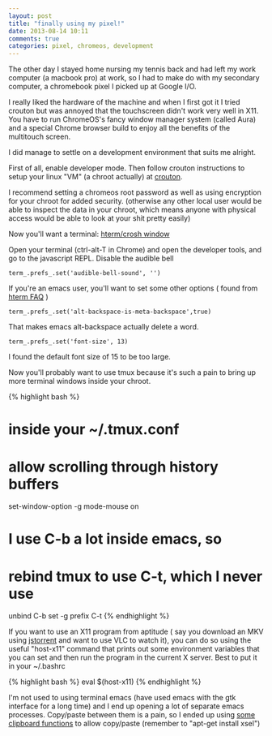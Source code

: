 ```yaml
---
layout: post
title: "finally using my pixel!"
date: 2013-08-14 10:11
comments: true
categories: pixel, chromeos, development
---
```


The other day I stayed home nursing my tennis back and had left my work computer (a macbook pro) at work, so I had to make do with my secondary computer, a chromebook pixel I picked up at Google I/O.

I really liked the hardware of the machine and when I first got it I tried crouton but was annoyed that the touchscreen didn't work very well in X11. You have to run ChromeOS's fancy window manager system (called Aura) and a special Chrome browser build to enjoy all the benefits of the multitouch screen.

I did manage to settle on a development environment that suits me alright.

First of all, enable developer mode. Then follow crouton instructions to setup your linux "VM" (a chroot actually) at [crouton](https://github.com/dnschneid/crouton).

I recommend setting a chromeos root password as well as using encryption for your chroot for added security. (otherwise any other local user would be able to inspect the data in your chroot, which means anyone with physical access would be able to look at your shit pretty easily)

Now you'll want a terminal: [hterm/crosh window](https://chrome.google.com/webstore/detail/crosh-window/nhbmpbdladcchdhkemlojfjdknjadhmh)

Open your terminal (ctrl-alt-T in Chrome) and open the developer tools, and go to the javascript REPL. Disable the audible bell

```
term_.prefs_.set('audible-bell-sound', '')
```

If you're an emacs user, you'll want to set some other options ( found from [hterm FAQ](http://git.chromium.org/gitweb/?p=chromiumos/platform/assets.git;a=blob;f=chromeapps/hterm/doc/faq.txt;h=f0d3007f9fc54c7331f68293b7fae5f5b71214ff;hb=95f6a2c7a984b1c09b7d66c24794ce2057144e86) )

```
term_.prefs_.set('alt-backspace-is-meta-backspace',true)
```

That makes emacs alt-backspace actually delete a word.

```
term_.prefs_.set('font-size', 13)
```

I found the default font size of 15 to be too large.

Now you'll probably want to use tmux because it's such a pain to bring up more terminal windows inside your chroot.



{% highlight bash %}
# inside your ~/.tmux.conf
# allow scrolling through history buffers
set-window-option -g mode-mouse on
# I use C-b a lot inside emacs, so 
# rebind tmux to use C-t, which I never use
unbind C-b
set -g prefix C-t
{% endhighlight %}

If you want to use an X11 program from aptitude ( say you download an
MKV using
[jstorrent](https://chrome.google.com/webstore/detail/jstorrent/anhdpjpojoipgpmfanmedjghaligalgb)
and want to use VLC to watch it), you can do so using the useful
"host-x11" command that prints out some environment variables that you
can set and then run the program in the current X server. Best to put
it in your ~/.bashrc

{% highlight bash %}
eval $(host-x11)
{% endhighlight %}

I'm not used to using terminal emacs (have used emacs with the gtk
interface for a long time) and I end up opening a lot of separate
emacs processes. Copy/paste between them is a pain, so I ended up
using [some clipboard functions](http://blog.binchen.org/?p=589) to
allow copy/paste (remember to "apt-get install xsel")